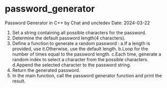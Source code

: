 # password_generator
Password Generator in C++ by Chat and uncledev
Date: 2024-03-22

1. Set a string containing all possible characters for the password.
2. Determine the default password length(4 characters).
3. Define a function to generate a random password :
a.If a length is provided, use it.Otherwise, use the default length.
b.Loop for the number of times equal to the password length.
c.Each time, generate a random index to select a character from the possible characters.
d.Append the selected character to the password string.
4. Return the generated password.
5. In the main function, call the password generator function and print the result.

